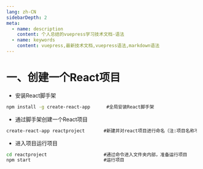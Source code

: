 ```yaml
---
lang: zh-CN
sidebarDepth: 2
meta:
  - name: description
    content: 个人总结的vuepress学习技术文档-语法
  - name: keywords
    content: vuepress,最新技术文档,vuepress语法,markdown语法
---
```


# 一、创建一个React项目
- 安装React脚手架
```sh
npm install -g create-react-app      #全局安装React脚手架
```
- 通过脚手架创建一个React项目
```sh
create-react-app reactproject       #新建并对react项目进行命名（注:项目名称不能有大写）
```
- 进入项目运行项目
```sh
cd reactproject                     #通过命令进入文件夹内部，准备运行项目
npm start                           #运行项目
```
